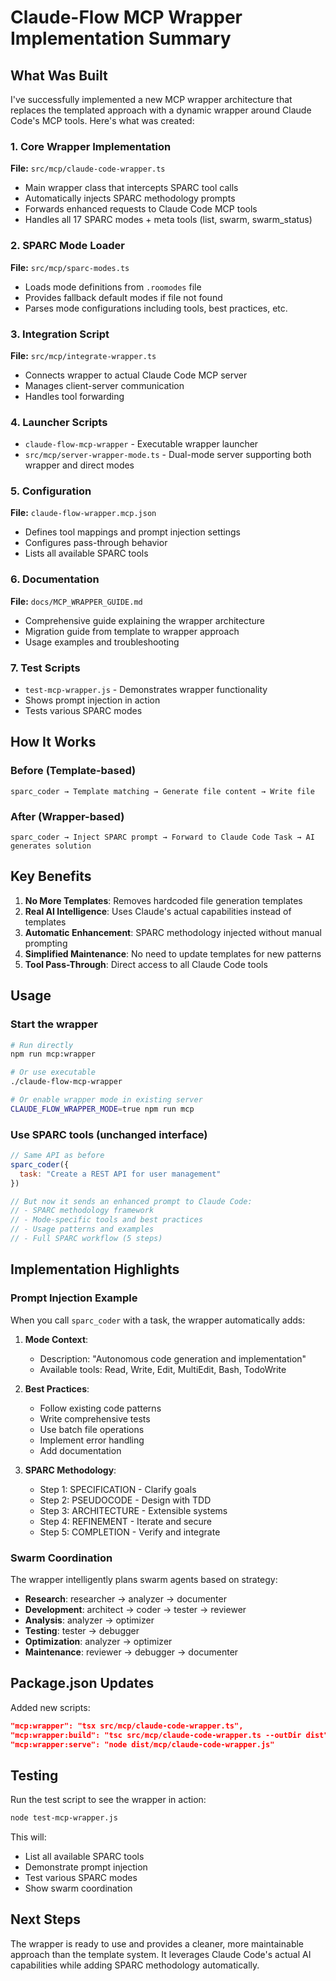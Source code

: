 # Claude-Flow MCP Wrapper Implementation Summary

## What Was Built

I've successfully implemented a new MCP wrapper architecture that replaces the templated approach with a dynamic wrapper around Claude Code's MCP tools. Here's what was created:

### 1. Core Wrapper Implementation

**File:** `src/mcp/claude-code-wrapper.ts`

- Main wrapper class that intercepts SPARC tool calls
- Automatically injects SPARC methodology prompts
- Forwards enhanced requests to Claude Code MCP tools
- Handles all 17 SPARC modes + meta tools (list, swarm, swarm_status)

### 2. SPARC Mode Loader

**File:** `src/mcp/sparc-modes.ts`

- Loads mode definitions from `.roomodes` file
- Provides fallback default modes if file not found
- Parses mode configurations including tools, best practices, etc.

### 3. Integration Script

**File:** `src/mcp/integrate-wrapper.ts`

- Connects wrapper to actual Claude Code MCP server
- Manages client-server communication
- Handles tool forwarding

### 4. Launcher Scripts

- `claude-flow-mcp-wrapper` - Executable wrapper launcher
- `src/mcp/server-wrapper-mode.ts` - Dual-mode server supporting both wrapper and direct modes

### 5. Configuration

**File:** `claude-flow-wrapper.mcp.json`

- Defines tool mappings and prompt injection settings
- Configures pass-through behavior
- Lists all available SPARC tools

### 6. Documentation

**File:** `docs/MCP_WRAPPER_GUIDE.md`

- Comprehensive guide explaining the wrapper architecture
- Migration guide from template to wrapper approach
- Usage examples and troubleshooting

### 7. Test Scripts

- `test-mcp-wrapper.js` - Demonstrates wrapper functionality
- Shows prompt injection in action
- Tests various SPARC modes

## How It Works

### Before (Template-based)

```
sparc_coder → Template matching → Generate file content → Write file
```

### After (Wrapper-based)

```
sparc_coder → Inject SPARC prompt → Forward to Claude Code Task → AI generates solution
```

## Key Benefits

1. **No More Templates**: Removes hardcoded file generation templates
2. **Real AI Intelligence**: Uses Claude's actual capabilities instead of templates
3. **Automatic Enhancement**: SPARC methodology injected without manual prompting
4. **Simplified Maintenance**: No need to update templates for new patterns
5. **Tool Pass-Through**: Direct access to all Claude Code tools

## Usage

### Start the wrapper

```bash
# Run directly
npm run mcp:wrapper

# Or use executable
./claude-flow-mcp-wrapper

# Or enable wrapper mode in existing server
CLAUDE_FLOW_WRAPPER_MODE=true npm run mcp
```

### Use SPARC tools (unchanged interface)

```javascript
// Same API as before
sparc_coder({
  task: "Create a REST API for user management"
})

// But now it sends an enhanced prompt to Claude Code:
// - SPARC methodology framework
// - Mode-specific tools and best practices
// - Usage patterns and examples
// - Full SPARC workflow (5 steps)
```

## Implementation Highlights

### Prompt Injection Example

When you call `sparc_coder` with a task, the wrapper automatically adds:

1. **Mode Context**:
   - Description: "Autonomous code generation and implementation"
   - Available tools: Read, Write, Edit, MultiEdit, Bash, TodoWrite

2. **Best Practices**:
   - Follow existing code patterns
   - Write comprehensive tests
   - Use batch file operations
   - Implement error handling
   - Add documentation

3. **SPARC Methodology**:
   - Step 1: SPECIFICATION - Clarify goals
   - Step 2: PSEUDOCODE - Design with TDD
   - Step 3: ARCHITECTURE - Extensible systems
   - Step 4: REFINEMENT - Iterate and secure
   - Step 5: COMPLETION - Verify and integrate

### Swarm Coordination

The wrapper intelligently plans swarm agents based on strategy:

- **Research**: researcher → analyzer → documenter
- **Development**: architect → coder → tester → reviewer
- **Analysis**: analyzer → optimizer
- **Testing**: tester → debugger
- **Optimization**: analyzer → optimizer
- **Maintenance**: reviewer → debugger → documenter

## Package.json Updates

Added new scripts:

```json
"mcp:wrapper": "tsx src/mcp/claude-code-wrapper.ts",
"mcp:wrapper:build": "tsc src/mcp/claude-code-wrapper.ts --outDir dist",
"mcp:wrapper:serve": "node dist/mcp/claude-code-wrapper.js"
```

## Testing

Run the test script to see the wrapper in action:

```bash
node test-mcp-wrapper.js
```

This will:

- List all available SPARC tools
- Demonstrate prompt injection
- Test various SPARC modes
- Show swarm coordination

## Next Steps

The wrapper is ready to use and provides a cleaner, more maintainable approach than the template system. It leverages Claude Code's actual AI capabilities while adding SPARC methodology automatically.
